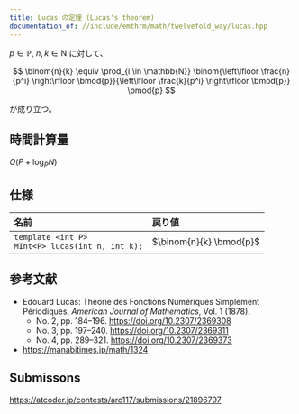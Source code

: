 ```yaml
---
title: Lucas の定理 (Lucas's theorem)
documentation_of: //include/emthrm/math/twelvefold_way/lucas.hpp
---
```


$p \in \mathbb{P},\ n, k \in \mathrm{N}$ に対して、

$$
  \binom{n}{k} \equiv \prod_{i \in \mathbb{N}} \binom{\left\lfloor \frac{n}{p^i} \right\rfloor \bmod{p}}{\left\lfloor \frac{k}{p^i} \right\rfloor \bmod{p}} \pmod{p}
$$

が成り立つ。


## 時間計算量

$O(P + \log_P{N})$


## 仕様

|名前|戻り値|
|:--|:--|
|`template <int P>`<br>`MInt<P> lucas(int n, int k);`|$\binom{n}{k} \bmod{p}$|


## 参考文献

- Edouard Lucas: Théorie des Fonctions Numériques Simplement Périodiques, *American Journal of Mathematics*, Vol. 1 (1878).
  - No. 2, pp. 184–196. https://doi.org/10.2307/2369308
  - No. 3, pp. 197–240. https://doi.org/10.2307/2369311
  - No. 4, pp. 289–321. https://doi.org/10.2307/2369373
- https://manabitimes.jp/math/1324


## Submissons

https://atcoder.jp/contests/arc117/submissions/21896797
